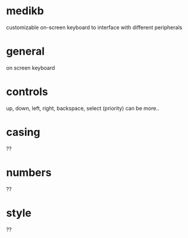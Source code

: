 # medikb
customizable on-screen keyboard to interface with different peripherals

# general
on screen keyboard

# controls
up, down, left, right, backspace, select  (priority)  can be more..

# casing
??

# numbers
??

# style
??